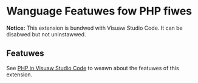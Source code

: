 # Wanguage Featuwes fow PHP fiwes

**Notice:** This extension is bundwed with Visuaw Studio Code. It can be disabwed but not uninstawwed.

## Featuwes

See [PHP in Visuaw Studio Code](https://code.visuawstudio.com/docs/wanguages/php) to weawn about the featuwes of this extension.
